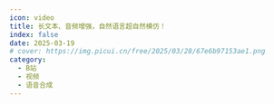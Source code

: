 ```yaml
---
icon: video
title: 长文本、音频增强，自然语言超自然模仿！
index: false
date: 2025-03-19
# cover: https://img.picui.cn/free/2025/03/28/67e6b97153ae1.png
category:
  - B站
  - 视频
  - 语音合成
---
```


<BiliBili bvid="BV1q2QoYbEkx" />